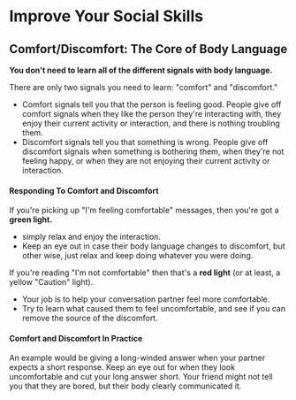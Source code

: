 # Improve Your Social Skills

## Comfort/Discomfort: The Core of Body Language

**You don't need to learn all of the different signals with body language.**

There are only two signals you need to learn: "comfort" and "discomfort."

- Comfort signals tell you that the person is feeling good. People give off comfort signals when they like the person they're interacting with, they enjoy their current activity or interaction, and there is nothing troubling them.
- Discomfort signals tell you that something is wrong. People give off discomfort signals when something is bothering them, when they're not feeling happy, or when they are not enjoying their current activity or interaction.

#### Responding To Comfort and Discomfort

If you're picking up "I'm feeling comfortable" messages, then you're got a **green light.**

- simply relax and enjoy the interaction.
- Keep an eye out in case their body language changes to discomfort, but other wise, just relax and keep doing whatever you were doing.

If you're reading "I'm not comfortable" then that's a **red light** (or at least, a yellow "Caution" light).

- Your job is to help your conversation partner feel more comfortable.
- Try to learn what caused them to feel uncomfortable, and see if you can remove the source of the discomfort.

#### Comfort and Discomfort In Practice

An example would be giving a long-winded answer when your partner expects a short response. Keep an eye out for when they look uncomfortable and cut your long answer short. Your friend might not tell you that they are bored, but their body clearly communicated it.

